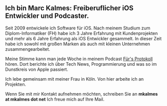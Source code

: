 ## Ich bin Marc Kalmes: Freiberuflicher iOS Entwickler und Podcaster.

Seit 2009 entwickele ich Software für iOS. Nach meinem Studium zum Diplom-Informatiker (FH) habe ich 3 Jahre Erfahrung mit Kundenprojekten und mehr als 6 Jahre Erfahrung als iOS Entwickler gesammelt. In dieser Zeit habe ich sowohl mit großen Marken als auch mit kleinen Unternehmen zusammengearbeitet.

Meine Stimme kann man jede Woche in meinem Podcast [Für's Protokoll][podcast] hören. Dort berichte ich über Tech News, Programmierung und was so im Dunstkreis von Apple passiert.

Ich lebe gemeinsam mit meiner Frau in Köln. Von hier arbeite ich an Projekten.

Wenn Sie mit mir Kontakt aufnehmen möchten, schreiben Sie an **mkalmes at mkalmes dot net** Ich freue mich auf Ihre Mail.

[podcast]: http://www.protokollcast.de
